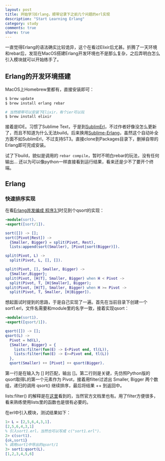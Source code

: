 ```yaml
---
layout: post
title: 开始学习Erlang，顺带记录下之前几个问题的erl实现
description: "Start Learning Erlang"
category: study
comments: true
share: true
---
```


一直觉得Erlang的语法确实比较诡异，这个在看过Elixir后尤甚。折腾了一天环境和rebar后，发现在MacOS搭建Erlang开发环境也不是那么复杂，之后弄明白怎么引入模块就可以开始练手了。

## Erlang的开发环境搭建

MacOS上Homebrew里都有，直接安装即可：

~~~sh
$ brew update
$ brew install erlang rebar

# 当然顺带可以安装下Elixir，有个ier可以玩
$ brew install elixir
~~~

接着是IDE。习惯了Sublime Text，于是到[SublimErl](https://github.com/ostinelli/SublimErl)，不过作者好像没怎么更新了，而且不知道为什么无法build。后来换用[Sublime-Erlang](https://github.com/fjl/Sublime-Erlang)，虽然这个自动补全方面不如SublimErl，不过支持ST3。直接clone到Packages目录下，删掉自带的Erlang即可完成安装。

试了下build，貌似是调用的 `rebar compile`，暂时不明白rebar的玩法，没有任何输出... 还以为可以像python一样直接看到运行结果，看来还是少不了要开个终端。

## Erlang

### 快速排序实现

在看[Erlang并发编成 程序3.1](http://svn.liancheng.info/cpie-cn/trunk/.build/html/part-i/chapter-3.html#sort)时见到个qsort的实现：

~~~erlang
-module(sort).
-export([sort/1]).

sort([]) -> [];
sort([Pivot|Rest]) ->
  {Smaller, Bigger} = split(Pivot, Rest),
  lists:append(sort(Smaller), [Pivot|sort(Bigger)]).

split(Pivot, L) ->
  split(Pivot, L, [], []).

split(Pivot, [], Smaller, Bigger) ->
  {Smaller,Bigger};
split(Pivot, [H|T], Smaller, Bigger) when H < Pivot ->
  split(Pivot, T, [H|Smaller], Bigger);
split(Pivot, [H|T], Smaller, Bigger) when H >= Pivot ->
  split(Pivot, T, Smaller, [H|Bigger]).
~~~

想起面试时提到的思路，于是自己实现了一遍。首先在当前目录下创建一个 sort1.erl，文件名需要和module里的名字一致，接着实现qsort：

~~~erlang
-module(sort1).
-export([qsort/1]).

qsort([]) -> [];
qsort(L) ->
  Pivot = hd(L),
  {Smaller, Bigger} = {
    lists:filter(fun(E) -> E<Pivot end, tl(L)),
    lists:filter(fun(E) -> E>=Pivot end, tl(L))
  },
  qsort(Smaller) ++ [Pivot] ++ qsort(Bigger).
~~~

第一行是在输入为 [] 时匹配，输出 []。第二行则是关键，先仿照Python版的qsort取得L的第一个元素作为 Pivot，接着用filter过滤出 Smaller, Bigger 两个数组，递归的调用 qsort() 继续排序，最后将结果 ++ 到返回中。

lists:filter() 的解释是在[这里](http://blog.csdn.net/zhangjingyangguang/article/details/7377787)看到的，当然官方文档里也有。用了filter方便很多，看来熟练使用lists里的函数也是很有必要的。

在erl中引入模块，测试结果如下：

~~~erlang
1> L = [2,5,6,4,3,1].
[2,5,6,4,3,1]
% 引入sort1.erl，当然也可以写成 c("sort1.erl").
2> c(sort1).
{ok,sort1}
% 调用sort1中导出的qsort/1
3> sort1:qsort(L).
[1,2,3,4,5,6]
~~~

